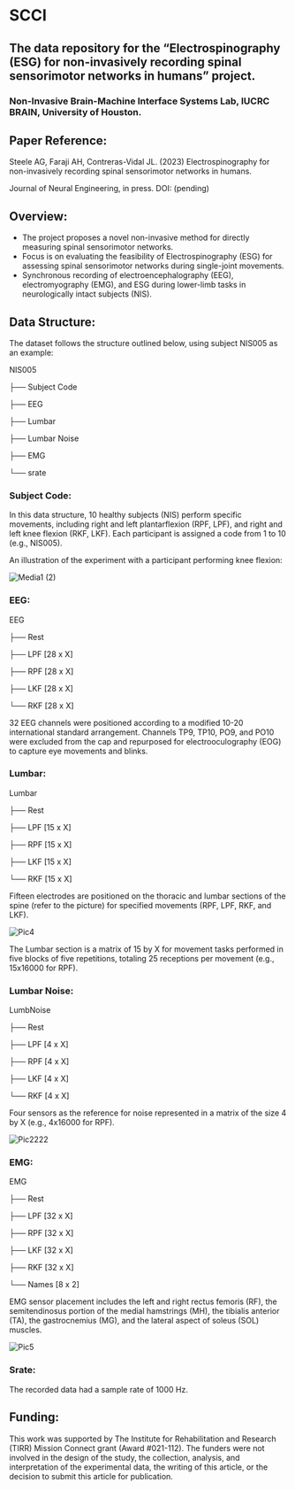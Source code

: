 # SCCI

## The data repository for the “Electrospinography (ESG) for non-invasively recording spinal sensorimotor networks in humans” project.

### Non-Invasive Brain-Machine Interface Systems Lab, IUCRC BRAIN, University of Houston.


## Paper Reference:

Steele AG, Faraji AH, Contreras-Vidal JL. (2023) Electrospinography for non-invasively recording spinal sensorimotor networks in humans.


Journal of Neural Engineering, in press. DOI: (pending)


## Overview:
- The project proposes a novel non-invasive method for directly measuring spinal sensorimotor networks.
- Focus is on evaluating the feasibility of Electrospinography (ESG) for assessing spinal sensorimotor networks during single-joint movements.
- Synchronous recording of electroencephalography (EEG), electromyography (EMG), and ESG during lower-limb tasks in neurologically intact subjects (NIS).



## Data Structure:


The dataset follows the structure outlined below, using subject NIS005 as an example:

NIS005

├── Subject Code

├── EEG

├── Lumbar

├── Lumbar Noise

├── EMG

└── srate   

### Subject Code:
In this data structure, 10 healthy subjects (NIS) perform specific movements, including right and left plantarflexion (RPF, LPF), and right and left knee flexion (RKF, LKF). Each participant is assigned a code from 1 to 10 (e.g., NIS005).

An illustration of the experiment with a participant performing knee flexion:

![Media1 (2)](https://github.com/uhbmilab/SCCI/assets/151566358/7107957e-c8a7-45a5-8428-dcaac982b5b1)


### EEG:

EEG

├── Rest 

├── LPF [28 x X]

├── RPF [28 x X]

├── LKF [28 x X]

└── RKF [28 x X]

32 EEG channels were positioned according to a modified 10-20 international standard arrangement. Channels TP9, TP10, PO9, and PO10 were excluded from the cap and repurposed for electrooculography (EOG) to capture eye movements and blinks.

### Lumbar:

Lumbar

├── Rest 

├── LPF [15 x X]

├── RPF [15 x X]

├── LKF [15 x X]

└── RKF [15 x X]

Fifteen electrodes are positioned on the thoracic and lumbar sections of the spine (refer to the picture) for specified movements (RPF, LPF, RKF, and LKF).

![Pic4](https://github.com/uhbmilab/SCCI/assets/151566358/07f03267-a87b-4cae-b779-fda7578e1d16)

The Lumbar section is a matrix of 15 by X for movement tasks performed in five blocks of five repetitions, totaling 25 receptions per movement (e.g., 15x16000 for RPF).

### Lumbar Noise:

LumbNoise

├── Rest 

├── LPF [4 x X]

├── RPF [4 x X]

├── LKF [4 x X]

└── RKF [4 x X]

Four sensors as the reference for noise represented in a matrix of the size 4 by X (e.g., 4x16000 for RPF).

![Pic2222](https://github.com/uhbmilab/SCCI/assets/151566358/3515f780-7019-4a1a-bb93-c53661221a4d)


### EMG:

EMG

├── Rest 

├── LPF [32 x X]

├── RPF [32 x X]

├── LKF [32 x X]

├── RKF [32 x X]

└── Names [8 x 2]

EMG sensor placement includes the left and right rectus femoris (RF), the semitendinosus portion of the medial hamstrings (MH), the tibialis anterior (TA), the gastrocnemius (MG), and the lateral aspect of soleus (SOL) muscles.

![Pic5](https://github.com/uhbmilab/SCCI/assets/151566358/4b81ce5a-5cd9-46d3-a711-b487d90d5aae)


### Srate:
The recorded data had a sample rate of 1000 Hz.

## Funding:
This work was supported by The Institute for Rehabilitation and Research (TIRR) Mission Connect grant (Award #021-112). The funders were not involved in the design of the study, the collection, analysis, and interpretation of the experimental data, the writing of this article, or the decision to submit this article for publication.

